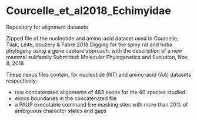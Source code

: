 # Courcelle_et_al2018_Echimyidae
Repository for alignment datasets

Zipped file of the nucleotide and amino-acid dataset used in 
Courcelle, Tilak, Leite, douzery & Fabre 2018
Digging for the spiny rat and hutia phylogeny using a gene capture approach, with the description of a new mammal subfamily
Submitted: Molecular Phylogenetics and Evolution, Nov, 8, 2018

These nexus files contain, for nucleotide (NT) and amino-acid (AA) datasets respectively:
- raw concatenated alignments of 483 exons for the 40 species studied
- exons boundaries in the concatenated file
- a PAUP executable command line masking sites with more than 20% of ambiguous character states and gaps
